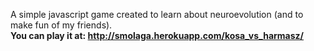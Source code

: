 A simple javascript game created to learn about neuroevolution (and to make fun of my friends).<br>
<b>You can play it at: http://smolaga.herokuapp.com/kosa_vs_harmasz/ </b>
